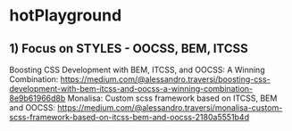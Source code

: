 # hotPlayground

## 1) Focus on STYLES - OOCSS, BEM, ITCSS
Boosting CSS Development with BEM, ITCSS, and OOCSS: A Winning Combination: https://medium.com/@alessandro.traversi/boosting-css-development-with-bem-itcss-and-oocss-a-winning-combination-8e9b61966d8b
Monalisa: Custom scss framework based on ITCSS, BEM and OOCSS: https://medium.com/@alessandro.traversi/monalisa-custom-scss-framework-based-on-itcss-bem-and-oocss-2180a5551b4d